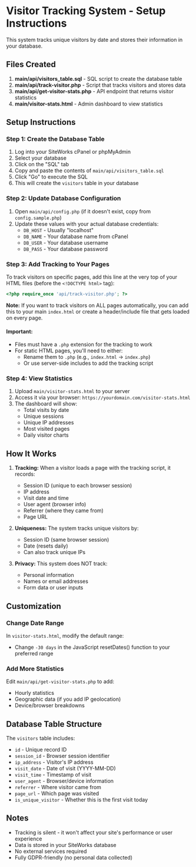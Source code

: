 # Visitor Tracking System - Setup Instructions

This system tracks unique visitors by date and stores their information in your database.

## Files Created

1. **main/api/visitors_table.sql** - SQL script to create the database table
2. **main/api/track-visitor.php** - Script that tracks visitors and stores data
3. **main/api/get-visitor-stats.php** - API endpoint that returns visitor statistics
4. **main/visitor-stats.html** - Admin dashboard to view statistics

## Setup Instructions

### Step 1: Create the Database Table

1. Log into your SiteWorks cPanel or phpMyAdmin
2. Select your database
3. Click on the "SQL" tab
4. Copy and paste the contents of `main/api/visitors_table.sql`
5. Click "Go" to execute the SQL
6. This will create the `visitors` table in your database

### Step 2: Update Database Configuration

1. Open `main/api/config.php` (if it doesn't exist, copy from `config.sample.php`)
2. Update these values with your actual database credentials:
   - `DB_HOST` - Usually "localhost"
   - `DB_NAME` - Your database name from cPanel
   - `DB_USER` - Your database username
   - `DB_PASS` - Your database password

### Step 3: Add Tracking to Your Pages

To track visitors on specific pages, add this line at the very top of your HTML files (before the `<!DOCTYPE html>` tag):

```php
<?php require_once 'api/track-visitor.php'; ?>
```

**Note:** If you want to track visitors on ALL pages automatically, you can add this to your main `index.html` or create a header/include file that gets loaded on every page.

#### Important:
- Files must have a `.php` extension for the tracking to work
- For static HTML pages, you'll need to either:
  - Rename them to `.php` (e.g., `index.html` → `index.php`)
  - Or use server-side includes to add the tracking script

### Step 4: View Statistics

1. Upload `main/visitor-stats.html` to your server
2. Access it via your browser: `https://yourdomain.com/visitor-stats.html`
3. The dashboard will show:
   - Total visits by date
   - Unique sessions
   - Unique IP addresses
   - Most visited pages
   - Daily visitor charts

## How It Works

1. **Tracking:** When a visitor loads a page with the tracking script, it records:
   - Session ID (unique to each browser session)
   - IP address
   - Visit date and time
   - User agent (browser info)
   - Referrer (where they came from)
   - Page URL

2. **Uniqueness:** The system tracks unique visitors by:
   - Session ID (same browser session)
   - Date (resets daily)
   - Can also track unique IPs

3. **Privacy:** This system does NOT track:
   - Personal information
   - Names or email addresses
   - Form data or user inputs

## Customization

### Change Date Range
In `visitor-stats.html`, modify the default range:
- Change `-30 days` in the JavaScript resetDates() function to your preferred range

### Add More Statistics
Edit `main/api/get-visitor-stats.php` to add:
- Hourly statistics
- Geographic data (if you add IP geolocation)
- Device/browser breakdowns

## Database Table Structure

The `visitors` table includes:
- `id` - Unique record ID
- `session_id` - Browser session identifier
- `ip_address` - Visitor's IP address
- `visit_date` - Date of visit (YYYY-MM-DD)
- `visit_time` - Timestamp of visit
- `user_agent` - Browser/device information
- `referrer` - Where visitor came from
- `page_url` - Which page was visited
- `is_unique_visitor` - Whether this is the first visit today

## Notes

- Tracking is silent - it won't affect your site's performance or user experience
- Data is stored in your SiteWorks database
- No external services required
- Fully GDPR-friendly (no personal data collected)

